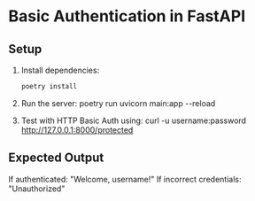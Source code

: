 # Basic Authentication in FastAPI

## Setup
1. Install dependencies:
   ```bash
   poetry install

2. Run the server:
poetry run uvicorn main:app --reload

3. Test with HTTP Basic Auth using:
curl -u username:password http://127.0.0.1:8000/protected


## Expected Output
If authenticated: "Welcome, username!"
If incorrect credentials: "Unauthorized"